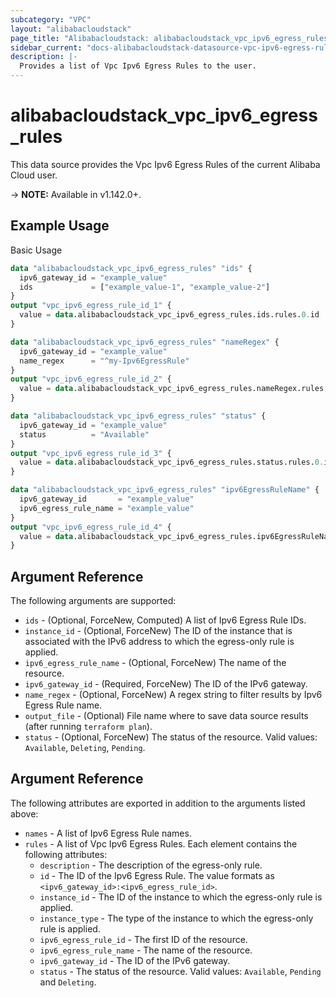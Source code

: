 ```yaml
---
subcategory: "VPC"
layout: "alibabacloudstack"
page_title: "Alibabacloudstack: alibabacloudstack_vpc_ipv6_egress_rules"
sidebar_current: "docs-alibabacloudstack-datasource-vpc-ipv6-egress-rules"
description: |-
  Provides a list of Vpc Ipv6 Egress Rules to the user.
---
```


# alibabacloudstack\_vpc\_ipv6\_egress\_rules

This data source provides the Vpc Ipv6 Egress Rules of the current Alibaba Cloud user.

-> **NOTE:** Available in v1.142.0+.

## Example Usage

Basic Usage

```terraform
data "alibabacloudstack_vpc_ipv6_egress_rules" "ids" {
  ipv6_gateway_id = "example_value"
  ids             = ["example_value-1", "example_value-2"]
}
output "vpc_ipv6_egress_rule_id_1" {
  value = data.alibabacloudstack_vpc_ipv6_egress_rules.ids.rules.0.id
}

data "alibabacloudstack_vpc_ipv6_egress_rules" "nameRegex" {
  ipv6_gateway_id = "example_value"
  name_regex      = "^my-Ipv6EgressRule"
}
output "vpc_ipv6_egress_rule_id_2" {
  value = data.alibabacloudstack_vpc_ipv6_egress_rules.nameRegex.rules.0.id
}

data "alibabacloudstack_vpc_ipv6_egress_rules" "status" {
  ipv6_gateway_id = "example_value"
  status          = "Available"
}
output "vpc_ipv6_egress_rule_id_3" {
  value = data.alibabacloudstack_vpc_ipv6_egress_rules.status.rules.0.id
}

data "alibabacloudstack_vpc_ipv6_egress_rules" "ipv6EgressRuleName" {
  ipv6_gateway_id       = "example_value"
  ipv6_egress_rule_name = "example_value"
}
output "vpc_ipv6_egress_rule_id_4" {
  value = data.alibabacloudstack_vpc_ipv6_egress_rules.ipv6EgressRuleName.rules.0.id
}

```

## Argument Reference

The following arguments are supported:

* `ids` - (Optional, ForceNew, Computed)  A list of Ipv6 Egress Rule IDs.
* `instance_id` - (Optional, ForceNew) The ID of the instance that is associated with the IPv6 address to which the egress-only rule is applied.
* `ipv6_egress_rule_name` - (Optional, ForceNew) The name of the resource.
* `ipv6_gateway_id` - (Required, ForceNew) The ID of the IPv6 gateway.
* `name_regex` - (Optional, ForceNew) A regex string to filter results by Ipv6 Egress Rule name.
* `output_file` - (Optional) File name where to save data source results (after running `terraform plan`).
* `status` - (Optional, ForceNew) The status of the resource. Valid values: `Available`, `Deleting`, `Pending`.

## Argument Reference

The following attributes are exported in addition to the arguments listed above:

* `names` - A list of Ipv6 Egress Rule names.
* `rules` - A list of Vpc Ipv6 Egress Rules. Each element contains the following attributes:
  * `description` - The description of the egress-only rule.
  * `id` - The ID of the Ipv6 Egress Rule. The value formats as `<ipv6_gateway_id>:<ipv6_egress_rule_id>`.
  * `instance_id` - The ID of the instance to which the egress-only rule is applied.
  * `instance_type` - The type of the instance to which the egress-only rule is applied.
  * `ipv6_egress_rule_id` - The first ID of the resource.
  * `ipv6_egress_rule_name` - The name of the resource.
  * `ipv6_gateway_id` - The ID of the IPv6 gateway.
  * `status` - The status of the resource. Valid values: `Available`, `Pending` and `Deleting`.
